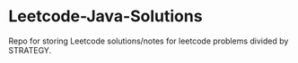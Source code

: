 # Leetcode-Java-Solutions
Repo for storing Leetcode solutions/notes for leetcode problems divided by STRATEGY.
